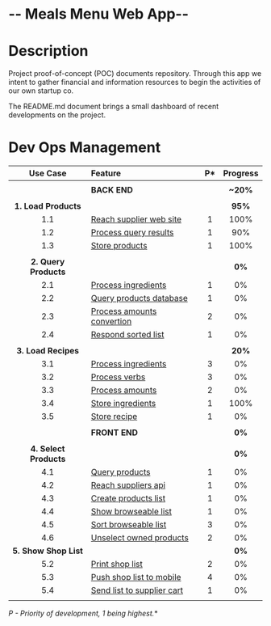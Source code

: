 # -- Meals Menu Web App--
Description
===========
Project proof-of-concept (POC) documents repository. Through this app we intent to gather financial and information resources to begin the activities of our own startup co.

The README.md document brings a small dashboard of recent developments on the project.

Dev Ops Management
==================

| Use Case | Feature | P* | Progress |
| :---: | :--- | :---: | :---: |
| |
| | **BACK END** | | **~20%** |
| |
| **1. Load Products** | | | **95%** |
| 1.1 | [Reach supplier web site](https://github.com/PaulDepraz/firma_poc/issues/1) | 1 | 100% |
| 1.2 | [Process query results](https://github.com/PaulDepraz/firma_poc/issues/2) | 1 | 90% |
| 1.3 | [Store products](https://github.com/PaulDepraz/firma_poc/issues/3) | 1 | 100% |
| |
| **2. Query Products** | | | **0%** |
| 2.1 | [Process ingredients](https://github.com/PaulDepraz/firma_poc/issues/4) | 1 | 0% |
| 2.2 | [Query products database](https://github.com/PaulDepraz/firma_poc/issues/5) | 1 | 0% |
| 2.3 | [Process amounts convertion](https://github.com/PaulDepraz/firma_poc/issues/6) | 2 | 0% |
| 2.4 | [Respond sorted list](https://github.com/PaulDepraz/firma_poc/issues/7) | 1 | 0% |
| |
| **3. Load Recipes** | | | **20%** |
| 3.1 | [Process ingredients](https://github.com/PaulDepraz/firma_poc/issues/9) | 3 | 0% |
| 3.2 | [Process verbs](https://github.com/PaulDepraz/firma_poc/issues/10) | 3 | 0% |
| 3.3 | [Process amounts](https://github.com/PaulDepraz/firma_poc/issues/11) | 2 | 0% |
| 3.4 | [Store ingredients](https://github.com/PaulDepraz/firma_poc/issues/12) | 1 | 100% |
| 3.5 | [Store recipe](https://github.com/PaulDepraz/firma_poc/issues/13) | 1 | 0% |
| |
| | **FRONT END** | | **0%** |
| |
| **4. Select Products** | | | **0%** |
| 4.1 | [Query products](https://github.com/PaulDepraz/firma_poc/issues/14) | 1 | 0% |
| 4.2 | [Reach suppliers api](https://github.com/PaulDepraz/firma_poc/issues/8) | 1 | 0% |
| 4.3 | [Create products list](https://github.com/PaulDepraz/firma_poc/issues/15) | 1 | 0% |
| 4.4 | [Show browseable list](https://github.com/PaulDepraz/firma_poc/issues/16) | 1 | 0% |
| 4.5 | [Sort browseable list](https://github.com/PaulDepraz/firma_poc/issues/17) | 3 | 0% |
| 4.6 | [Unselect owned products](https://github.com/PaulDepraz/firma_poc/issues/18) | 2 | 0% |
| **5. Show Shop List** | | | **0%** |
| 5.2 | [Print shop list](https://github.com/PaulDepraz/firma_poc/issues/19) | 2 | 0% |
| 5.3 | [Push shop list to mobile](https://github.com/PaulDepraz/firma_poc/issues/20) | 4 | 0% |
| 5.4 | [Send list to supplier cart](https://github.com/PaulDepraz/firma_poc/issues/21) | 1 | 0% |
| |

**P* - Priority of development, 1 being highest.**
